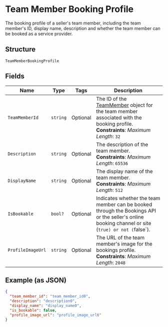 
# Team Member Booking Profile

The booking profile of a seller's team member, including the team member's ID, display name, description and whether the team member can be booked as a service provider.

## Structure

`TeamMemberBookingProfile`

## Fields

| Name | Type | Tags | Description |
|  --- | --- | --- | --- |
| `TeamMemberId` | `string` | Optional | The ID of the [TeamMember](entity:TeamMember) object for the team member associated with the booking profile.<br>**Constraints**: *Maximum Length*: `32` |
| `Description` | `string` | Optional | The description of the team member.<br>**Constraints**: *Maximum Length*: `65536` |
| `DisplayName` | `string` | Optional | The display name of the team member.<br>**Constraints**: *Maximum Length*: `512` |
| `IsBookable` | `bool?` | Optional | Indicates whether the team member can be booked through the Bookings API or the seller's online booking channel or site (`true) or not (`false`). |
| `ProfileImageUrl` | `string` | Optional | The URL of the team member's image for the bookings profile.<br>**Constraints**: *Maximum Length*: `2048` |

## Example (as JSON)

```json
{
  "team_member_id": "team_member_id0",
  "description": "description0",
  "display_name": "display_name0",
  "is_bookable": false,
  "profile_image_url": "profile_image_url6"
}
```

